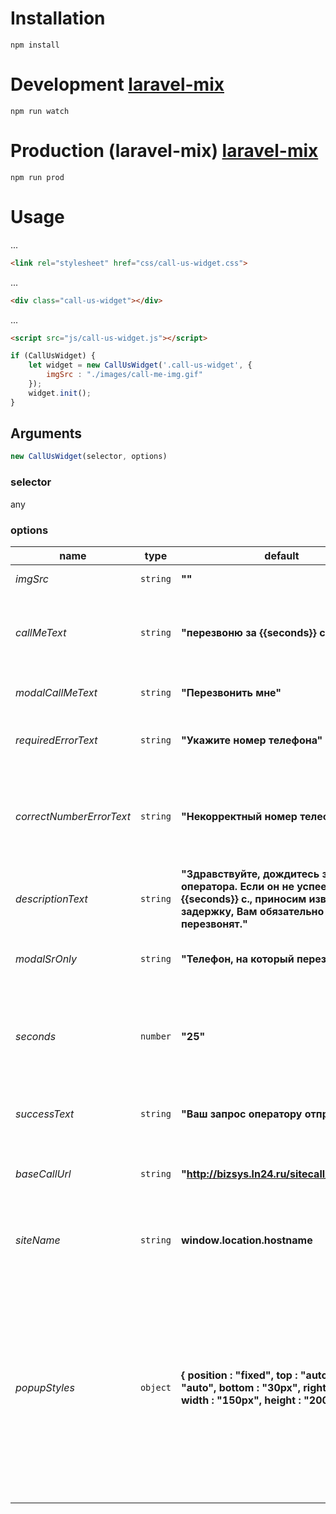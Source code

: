 # Installation
```npm
npm install
```
# Development [laravel-mix](https://github.com/JeffreyWay/laravel-mix)
```npm
npm run watch
```
# Production (laravel-mix) [laravel-mix](https://github.com/JeffreyWay/laravel-mix)
```npm
npm run prod
```
# Usage
...
```html
<link rel="stylesheet" href="css/call-us-widget.css">
```
...
```html
<div class="call-us-widget"></div>
```
...
```html
<script src="js/call-us-widget.js"></script>
```
```javascript
if (CallUsWidget) {
    let widget = new CallUsWidget('.call-us-widget', {
        imgSrc : "./images/call-me-img.gif"
    });
    widget.init();
}
```
## Arguments
```javascript
new CallUsWidget(selector, options)
```
### selector
any
### options
name | type | default | description
--- | --- | --- | ---
*imgSrc* | `string` | **""** | **Required** Path to the image
*callMeText* | `string` | **"перезвоню за {{seconds}} с."** | Text of the "call me" button (not in the modal). Could use {{seconds}} as a template variable
*modalCallMeText* | `string` | **"Перезвонить мне"** | Text of the "call me" button (in the modal).
*requiredErrorText* | `string` | **"Укажите номер телефона"** | Text which displayed, if telephone field wasn't filled
*correctNumberErrorText* | `string` | **"Некорректный номер телефона"** | Text which displayed, if telephone number isn't correct. The pattern is `/^\d{3}-\d{3}-\d{4}$/g`
*descriptionText* | `string` | **"Здравствуйте, дождитесь звонка оператора. Если он не успеет за {{seconds}} с., приносим извинения за задержку, Вам обязательно перезвонят."** | Text of modal body. Could use {{seconds}} as a template variable
*modalSrOnly* | `string` | **"Телефон, на который перезвонить"** | Text the displayed for Accessibility purpose
*seconds* | `number` | **"25"** | The number of seconds for countdown. Could be used for *callMeText* and *descriptionText* instead of `{{template}}`
*successText* | `string` | **"Ваш запрос оператору отправлен"** | Success text shown under telephone input field.
*baseCallUrl* | `string` | **"http://bizsys.ln24.ru/sitecall/index.php"** | Url for ajax get request to third party server -- distributor of operator call
*siteName* | `string` | **window.location.hostname** | The get parameter in callback REST API. For statistic purpose
*popupStyles* | `object` | **{ position : "fixed", top : "auto", left : "auto", bottom : "30px", right : "30px", width : "150px", height : "200px" }** | Style object. Applied to popup. Could use camelCase css styles, e.g. backgroundColor, or hyphen case ones, e.g. background-color. Other styles, beside shown as default, could also be applied, for e.g. **{ backgroundColor : "red", "border-bottom" : "1px solid purple" }**
